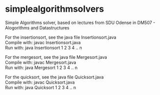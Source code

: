 # simplealgorithmsolvers
Simple Algorithms solver, based on lectures from SDU Odense in DM507 - Alogorithms and Datastructures

For the insertionsort, see the java file Insertionsort.java  
Compile with: javac Insertionsort.java  
Run with: java Insertionsort 1 2 3 4 .. n  

For the mergesort, see the java file Mergesort.java  
Compile with: javac Mergesort.java  
Run with: java Mergesort 1 2 3 4 .. n  

For the quicksort, see the java file Quicksort.java  
Compile with: javac Quicksort.java  
Run with: java Quicksort 1 2 3 4 .. n  
